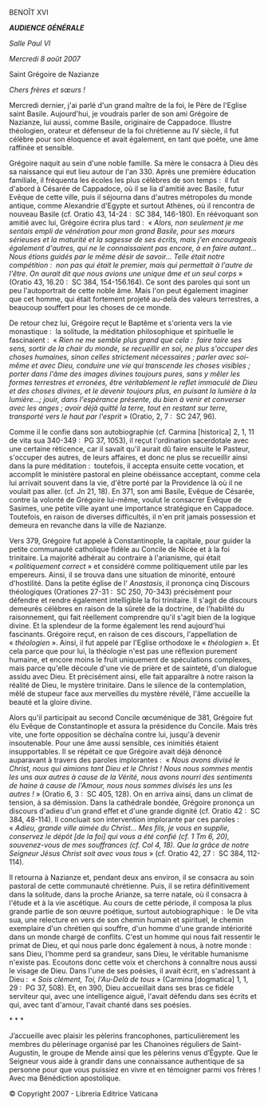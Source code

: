 BENOÎT XVI

***AUDIENCE GÉNÉRALE***

*Salle Paul VI*

*Mercredi 8 août 2007*

Saint Grégoire de Nazianze

*Chers frères et sœurs !*

Mercredi dernier, j'ai parlé d'un grand maître de la foi, le Père de l'Eglise saint Basile. Aujourd'hui, je voudrais parler de son ami Grégoire de Nazianze, lui aussi, comme Basile, originaire de Cappadoce. Illustre théologien, orateur et défenseur de la foi chrétienne au IV siècle, il fut célèbre pour son éloquence et avait également, en tant que poète, une âme raffinée et sensible.

Grégoire naquit au sein d'une noble famille. Sa mère le consacra à Dieu dès sa naissance qui eut lieu autour de l'an 330. Après une première éducation familiale, il fréquenta les écoles les plus célèbres de son temps :  il fut d'abord à Césarée de Cappadoce, où il se lia d'amitié avec Basile, futur Evêque de cette ville, puis il séjourna dans d'autres métropoles du monde antique, comme Alexandrie d'Egypte et surtout Athènes, où il rencontra de nouveau Basile (cf. Oratio 43, 14-24 :  SC 384, 146-180). En réévoquant son amitié avec lui, Grégoire écrira plus tard :  « *Alors, non seulement je me sentais empli de vénération pour mon grand Basile, pour ses mœurs sérieuses et la maturité et la sagesse de ses écrits, mais j'en encourageais également d'autres, qui ne le connaissaient pas encore, à en faire autant... Nous étions guidés par le même désir de savoir... Telle était notre compétition :  non pas qui était le premier, mais qui permettait à l'autre de l'être. On aurait dit que nous avions une unique âme et un seul corps* » (Oratio 43, 16.20 :  SC 384, 154-156.164). Ce sont des paroles qui sont un peu l'autoportrait de cette noble âme. Mais l'on peut également imaginer que cet homme, qui était fortement projeté au-delà des valeurs terrestres, a beaucoup souffert pour les choses de ce monde.

De retour chez lui, Grégoire reçut le Baptême et s'orienta vers la vie monastique :  la solitude, la méditation philosophique et spirituelle le fascinaient :  « *Rien ne me semble plus grand que cela :  faire taire ses sens, sortir de la chair du monde, se recueillir en soi, ne plus s'occuper des choses humaines, sinon celles strictement nécessaires ; parler avec soi-même et avec Dieu, conduire une vie qui transcende les choses visibles ; porter dans l'âme des images divines toujours pures, sans y mêler les formes terrestres et erronées, être véritablement le reflet immaculé de Dieu et des choses divines, et le devenir toujours plus, en puisant la lumière à la lumière...; jouir, dans l'espérance présente, du bien à venir et converser avec les anges ; avoir déjà quitté la terre, tout en restant sur terre, transporté vers le haut par l'esprit* » (Oratio, 2, 7 :  SC 247, 96).

Comme il le confie dans son autobiographie (cf. Carmina [historica] 2, 1, 11 de vita sua 340-349 :  PG 37, 1053), il reçut l'ordination sacerdotale avec une certaine réticence, car il savait qu'il aurait dû faire ensuite le Pasteur, s'occuper des autres, de leurs affaires, et donc ne plus se recueillir ainsi dans la pure méditation :  toutefois, il accepta ensuite cette vocation, et accomplit le ministère pastoral en pleine obéissance acceptant, comme cela lui arrivait souvent dans la vie, d'être porté par la Providence là où il ne voulait pas aller. (cf. Jn 21, 18). En 371, son ami Basile, Evêque de Césarée, contre la volonté de Grégoire lui-même, voulut le consacrer Evêque de Sasimes, une petite ville ayant une importance stratégique en Cappadoce. Toutefois, en raison de diverses difficultés, il n'en prit jamais possession et demeura en revanche dans la ville de Nazianze.

Vers 379, Grégoire fut appelé à Constantinople, la capitale, pour guider la petite communauté catholique fidèle au Concile de Nicée et à la foi trinitaire. La majorité adhérait au contraire à l'arianisme, qui était « *politiquement correct* » et considéré comme politiquement utile par les empereurs. Ainsi, il se trouva dans une situation de minorité, entouré d'hostilité. Dans la petite église de l' *Anastasis*, il prononça cinq Discours théologiques (Orationes 27-31 :  SC 250, 70-343) précisément pour défendre et rendre également intelligible la foi trinitaire. Il s'agit de discours demeurés célèbres en raison de la sûreté de la doctrine, de l'habilité du raisonnement, qui fait réellement comprendre qu'il s'agit bien de la logique divine. Et la splendeur de la forme également les rend aujourd'hui fascinants. Grégoire reçut, en raison de ces discours, l'appellation de « *théologien* ». Ainsi, il fut appelé par l'Eglise orthodoxe le « *théologien* ». Et cela parce que pour lui, la théologie n'est pas une réflexion purement humaine, et encore moins le fruit uniquement de spéculations complexes, mais parce qu'elle découle d'une vie de prière et de sainteté, d'un dialogue assidu avec Dieu. Et précisément ainsi, elle fait apparaître à notre raison la réalité de Dieu, le mystère trinitaire. Dans le silence de la contemplation, mêlé de stupeur face aux merveilles du mystère révélé, l'âme accueille la beauté et la gloire divine.

Alors qu'il participait au second Concile œcuménique de 381, Grégoire fut élu Evêque de Constantinople et assura la présidence du Concile. Mais très vite, une forte opposition se déchaîna contre lui, jusqu'à devenir insoutenable. Pour une âme aussi sensible, ces inimitiés étaient insupportables. Il se répétait ce que Grégoire avait déjà dénoncé auparavant à travers des paroles implorantes :  « *Nous avons divisé le Christ, nous qui aimions tant Dieu et le Christ ! Nous nous sommes mentis les uns aux autres à cause de la Vérité, nous avons nourri des sentiments de haine à cause de l'Amour, nous nous sommes divisés les uns les autres !* » (Oratio 6, 3 :  SC 405, 128). On en arriva ainsi, dans un climat de tension, à sa démission. Dans la cathédrale bondée, Grégoire prononça un discours d'adieu d'un grand effet et d'une grande dignité (cf. Oratio 42 :  SC 384, 48-114). Il concluait son intervention implorante par ces paroles :  « *Adieu, grande ville aimée du Christ... Mes fils, je vous en supplie, conservez le dépôt [de la foi] qui vous a été confié (cf. 1 Tm 6, 20), souvenez-vous de mes souffrances (cf. Col 4, 18). Que la grâce de notre Seigneur Jésus Christ soit avec vous tous* » (cf. Oratio 42, 27 :  SC 384, 112-114).

Il retourna à Nazianze et, pendant deux ans environ, il se consacra au soin pastoral de cette communauté chrétienne. Puis, il se retira définitivement dans la solitude, dans la proche Arianze, sa terre natale, où il consacra à l'étude et à la vie ascétique. Au cours de cette période, il composa la plus grande partie de son œuvre poétique, surtout autobiographique :  le De vita sua, une relecture en vers de son chemin humain et spirituel, le chemin exemplaire d'un chrétien qui souffre, d'un homme d'une grande intériorité dans un monde chargé de conflits. C'est un homme qui nous fait ressentir le primat de Dieu, et qui nous parle donc également à nous, à notre monde :  sans Dieu, l'homme perd sa grandeur, sans Dieu, le véritable humanisme n'existe pas. Ecoutons donc cette voix et cherchons à connaître nous aussi le visage de Dieu. Dans l'une de ses poésies, il avait écrit, en s'adressant à Dieu :  « *Sois clément, Toi, l'Au-Delà de tous* » (Carmina [dogmatica] 1, 1, 29 :  PG 37, 508). Et, en 390, Dieu accueillait dans ses bras ce fidèle serviteur qui, avec une intelligence aiguë, l'avait défendu dans ses écrits et qui, avec tant d'amour, l'avait chanté dans ses poésies.

* * *

J’accueille avec plaisir les pèlerins francophones, particulièrement les membres du pèlerinage organisé par les Chanoines réguliers de Saint-Augustin, le groupe de Mende ainsi que les pèlerins venus d’Égypte. Que le Seigneur vous aide à grandir dans une connaissance authentique de sa personne pour que vous puissiez en vivre et en témoigner parmi vos frères ! Avec ma Bénédiction apostolique.

© Copyright 2007 - Libreria Editrice Vaticana